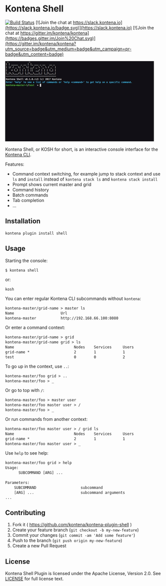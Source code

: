 # Kontena Shell

[![Build Status](https://travis-ci.org/kontena/kontena-plugin-shell.svg?branch=master)](https://travis-ci.org/kontena/kontena-plugin-shell)
[![Join the chat at https://slack.kontena.io](https://slack.kontena.io/badge.svg)](https://slack.kontena.io)
[![Join the chat at https://gitter.im/kontena/kontena](https://badges.gitter.im/Join%20Chat.svg)](https://gitter.im/kontena/kontena?utm_source=badge&utm_medium=badge&utm_campaign=pr-badge&utm_content=badge)

[![asciicast](kosh.gif)](https://asciinema.org/a/afj8mw5yc4itvmpvmx0pu13ha)

Kontena Shell, or KOSH for short, is an interactive console interface for the [Kontena CLI](https://github.com/kontena/kontena).

Features:

- Command context switching, for example jump to stack context and use `ls` and `install` instead of `kontena stack ls` and `kontena stack install`
- Prompt shows current master and grid
- Command history
- Batch commands
- Tab completion
- ...

## Installation

```
kontena plugin install shell
```

## Usage

Starting the console:

```
$ kontena shell
```

or:

```
kosh
```

You can enter regular Kontena CLI subcommands without `kontena`:

```
kontena-master/grid-name > master ls
Name                     Url
kontena-master           http://192.168.66.100:8080
```

Or enter a command context:

```
kontena-master/grid-name > grid
kontena-master/grid-name grid > ls
Name                           Nodes    Services     Users
grid-name *                    2        1            1
test                           0        0            2
```

To go up in the context, use `..`:

```
kontena-master/foo grid > ..
kontena-master/foo > _
```

Or go to top with `/`:

```
kontena-master/foo > master user
kontena-master/foo master user > /
kontena-master/foo > _
```

Or run commands from another context:

```
kontena-master/foo master user > / grid ls
Name                           Nodes    Services     Users
grid-name *                    2        1            1
kontena-master/foo master user > _
```

Use `help` to see help:

```
kontena-master/foo grid > help
Usage:
      SUBCOMMAND [ARG] ...

Parameters:
    SUBCOMMAND                    subcommand
    [ARG] ...                     subcommand arguments
...
```

## Contributing

1. Fork it ( https://github.com/kontena/kontena-plugin-shell )
2. Create your feature branch (`git checkout -b my-new-feature`)
3. Commit your changes (`git commit -am 'Add some feature'`)
4. Push to the branch (`git push origin my-new-feature`)
5. Create a new Pull Request

## License

Kontena Shell Plugin is licensed under the Apache License, Version 2.0. See [LICENSE](LICENSE.txt) for full license text.
